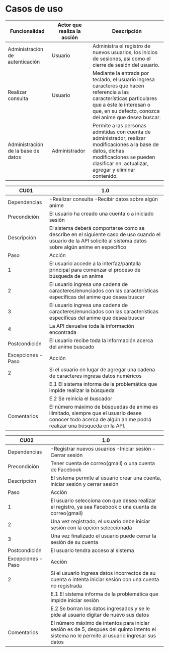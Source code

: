 # Casos de uso

|Funcionalidad |Actor que realiza la acción |Descripción |
|---|---|---|
|Administración de autenticación |Usuario | Administra el registro de nuevos usuarios, los inicios de sesiones, así como el cierre de sesión del usuario. |
|Realizar consulta |Usuario |Mediante la entrada por teclado, el usuario ingresa caracteres que hacen referencia a las características particulares que a éste le interesan o que, en su defecto, conozca del anime que desea buscar. |
|Administración de la base de datos |Administrador | Permite a las personas admitidas con cuenta de administrador, realizar modificaciones a la base de datos, dichas modificaciones se pueden clasificar en: actualizar, agregar y eliminar contenido. |



|CU01 |1.0 |
|---|---|
|Dependencias |-Realizar consulta -Recibir datos sobre algún anime |
|Precondición |El usuario ha creado una cuenta o a iniciado sesión |
|Descripción|El sistema deberá comportarse como se describe en el siguiente caso de uso cuando el usuario de la API solicité al sistema datos sobre algún anime en especifico |
|Paso |Acción |
|1 |El usuario accede a la interfaz/pantalla principal para comenzar el proceso de búsqueda de un anime |
|2 | El usuario ingresa una cadena de caracteres/enunciados con las características específicas del anime que desea buscar|
|3 | El usuario ingresa una cadena de caracteres/enunciados con las características específicas del anime que desea buscar |
|4 |La API devuelve toda la información encontrada |
|Postcondición |El usuario recibe toda la información acerca del anime buscado |
|Excepciones - Paso |Acción |
 |2 |Si el usuario en lugar de agregar una cadena de caracteres ingresa datos numéricos |
 ||E.1 El sistema informa de la problemática que impide realizar la búsqueda | 
 ||E.2  Se reinicia el buscador |
|Comentarios |El número máximo de búsquedas de anime es ilimitado, siempre que el usuario desee conocer todo acerca de algún anime podrá realizar una búsqueda en la API. |



|CU02 | 1.0 |
|---|---|
|Dependencias |-Registrar nuevos usuarios -Iniciar sesión -Cerrar sesión |
|Precondición |Tener cuenta de correo(gmail) o una cuenta de Facebook|
|Descripción|El sistema permite al usuario crear una cuenta, iniciar sesión y cerrar sesión|
|Paso |Acción |
|1 |El usuario selecciona con que desea realizar el registro, ya sea Facebook o una cuenta de correo(gmail) |
|2 | Una vez registrado, el usuario debe iniciar sesión con la opción seleccionada|
|3 | Una vez finalizado el usuario puede cerrar la sesión de su cuenta |
|Postcondición |El usuario tendra acceso al sistema |
|Excepciones - Paso |Acción |
 |2 |Si el usuario ingresa datos incorrectos de su cuenta o intenta iniciar sesión con una cuenta no registrada |
 ||E.1 El sistema informa de la problemática que impide iniciar sesión | 
 ||E.2 Se borran los datos ingresados y se le pide al usuario digitar de nuevo sus datos  |
|Comentarios |El número máximo de intentos para iniciar sesión es de 5, despues del quinto intento el sistema no le permite al usuario ingresar sus datos|